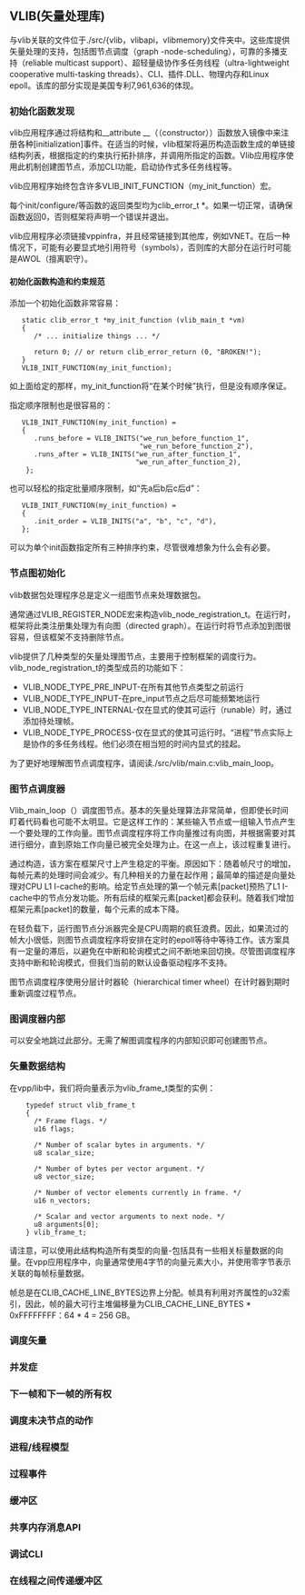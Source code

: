 ## VLIB(矢量处理库)
与vlib关联的文件位于./src/{vlib，vlibapi，vlibmemory}文件夹中。这些库提供矢量处理的支持，包括图节点调度（graph
-node-scheduling），可靠的多播支持（reliable multicast support）、超轻量级协作多任务线程（ultra-lightweight cooperative multi-tasking threads）、CLI、插件.DLL、物理内存和Linux epoll。该库的部分实现是美国专利7,961,636的体现。

### 初始化函数发现
vlib应用程序通过将结构和__attribute __（（constructor））函数放入镜像中来注册各种[initialization]事件。在适当的时候，vlib框架将遍历构造函数生成的单链接结构列表，根据指定的约束执行拓扑排序，并调用所指定的函数。Vlib应用程序使用此机制创建图节点，添加CLI功能，启动协作式多任务线程等。

vlib应用程序始终包含许多VLIB_INIT_FUNCTION（my_init_function）宏。

每个init/configure/等函数的返回类型均为clib_error_t *。如果一切正常，请确保函数返回0，否则框架将声明一个错误并退出。

vlib应用程序必须链接vppinfra，并且经常链接到其他库，例如VNET。在后一种情况下，可能有必要显式地引用符号（symbols），否则库的大部分在运行时可能是AWOL（擅离职守）。

#### 初始化函数构造和约束规范
添加一个初始化函数非常容易：

```
   static clib_error_t *my_init_function (vlib_main_t *vm)
   {
      /* ... initialize things ... */

      return 0; // or return clib_error_return (0, "BROKEN!");
   }
   VLIB_INIT_FUNCTION(my_init_function);
```

如上面给定的那样，my_init_function将“在某个时候”执行，但是没有顺序保证。

指定顺序限制也是很容易的：

```
   VLIB_INIT_FUNCTION(my_init_function) =
   {
      .runs_before = VLIB_INITS("we_run_before_function_1",
                                "we_run_before_function_2"),
      .runs_after = VLIB_INITS("we_run_after_function_1",
                               "we_run_after_function_2),
    };
```

也可以轻松的指定批量顺序限制，如“先a后b后c后d”：

```
   VLIB_INIT_FUNCTION(my_init_function) =
   {
      .init_order = VLIB_INITS("a", "b", "c", "d"),
   };
```

可以为单个init函数指定所有三种排序约束，尽管很难想象为什么会有必要。

### 节点图初始化
vlib数据包处理程序总是定义一组图节点来处理数据包。

通常通过VLIB_REGISTER_NODE宏来构造vlib_node_registration_t。在运行时，框架将此类注册集处理为有向图（directed graph）。在运行时将节点添加到图很容易，但该框架不支持删除节点。

vlib提供了几种类型的矢量处理图节点，主要用于控制框架的调度行为。vlib_node_registration_t的类型成员的功能如下：

* VLIB_NODE_TYPE_PRE_INPUT-在所有其他节点类型之前运行
* VLIB_NODE_TYPE_INPUT-在pre_input节点之后尽可能频繁地运行
* VLIB_NODE_TYPE_INTERNAL-仅在显式的使其可运行（runable）时，通过添加待处理帧。
* VLIB_NODE_TYPE_PROCESS-仅在显式的使其可运行时。“进程”节点实际上是协作的多任务线程。他们必须在相当短的时间内显式的挂起。

为了更好地理解图节点调度程序，请阅读./src/vlib/main.c:vlib_main_loop。

### 图节点调度器
Vlib_main_loop（）调度图节点。基本的矢量处理算法非常简单，但即使长时间盯着代码看也可能不太明显。它是这样工作的：某些输入节点或一组输入节点产生一个要处理的工作向量。图节点调度程序将工作向量推过有向图，并根据需要对其进行细分，直到原始工作向量已被完全处理为止。在这一点上，该过程重复进行。

通过构造，该方案在框架尺寸上产生稳定的平衡。原因如下：随着帧尺寸的增加，每帧元素的处理时间会减少。有几种相关的力量在起作用；最简单的描述是向量处理对CPU L1 I-cache的影响。给定节点处理的第一个帧元素[packet]预热了L1 I-cache中的节点分发功能。所有后续的框架元素[packet]都会获利。随着我们增加框架元素[packet]的数量，每个元素的成本下降。

在轻负载下，运行图节点分派器完全是CPU周期的疯狂浪费。因此，如果流过的帧大小很低，则图节点调度程序将安排在定时的epoll等待中等待工作。该方案具有一定量的滞后，以避免在中断和轮询模式之间不断地来回切换。尽管图调度程序支持中断和轮询模式，但我们当前的默认设备驱动程序不支持。

图节点调度程序使用分层计时器轮（hierarchical timer wheel）在计时器到期时重新调度过程节点。

### 图调度器内部
可以安全地跳过此部分。无需了解图调度程序的内部知识即可创建图节点。

### 矢量数据结构
在vpp/lib中，我们将向量表示为vlib_frame_t类型的实例：

```
    typedef struct vlib_frame_t
    {
      /* Frame flags. */
      u16 flags;

      /* Number of scalar bytes in arguments. */
      u8 scalar_size;

      /* Number of bytes per vector argument. */
      u8 vector_size;

      /* Number of vector elements currently in frame. */
      u16 n_vectors;

      /* Scalar and vector arguments to next node. */
      u8 arguments[0];
    } vlib_frame_t;
```

请注意，可以使用此结构构造所有类型的向量-包括具有一些相关标量数据的向量。在vpp应用程序中，向量通常使用4字节的向量元素大小，并使用零字节表示关联的每帧标量数据。

帧总是在CLIB_CACHE_LINE_BYTES边界上分配。帧具有利用对齐属性的u32索引，因此，帧的最大可行主堆偏移量为CLIB_CACHE_LINE_BYTES * 0xFFFFFFFF：64 * 4 = 256 GB。

### 调度矢量

### 并发症

### 下一帧和下一帧的所有权

### 调度未决节点的动作

### 进程/线程模型

### 过程事件

### 缓冲区

### 共享内存消息API

### 调试CLI

### 在线程之间传递缓冲区